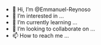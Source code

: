 - 👋 Hi, I’m @Emmanuel-Reynoso
- 👀 I’m interested in ...
- 🌱 I’m currently learning ...
- 💞️ I’m looking to collaborate on ...
- 📫 How to reach me ...

<!---
Emmanuel-Reynoso/Emmanuel-Reynoso is a ✨ special ✨ repository because its `README.md` (this file) appears on your GitHub profile.
You can click the Preview link to take a look at your changes.
--->
